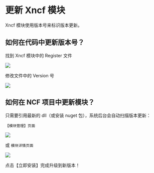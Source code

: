 # 更新 Xncf 模块

Xncf 模块使用版本号来标识版本更新。

## 如何在代码中更新版本号？

找到 Xncf 模块中的 Register 文件

<img src="./images/update-xncf/project_folder1.png" />

修改文件中的 Version 号

<img src="./images/update-xncf/modify_version_number1.png" />

## 如何在 NCF 项目中更新模块？

只需要引用最新的 dll（或安装 nuget 包），系统后台会自动扫描版本更新：

`【模块管理】页面`

<img src="https://weixin.senparc.com/images/NCF/XncfModules/08.png" />

或 `模块详情页面`

<img src="https://weixin.senparc.com/images/NCF/XncfModules/09.png" />

点击【立即安装】完成升级到新版本！
